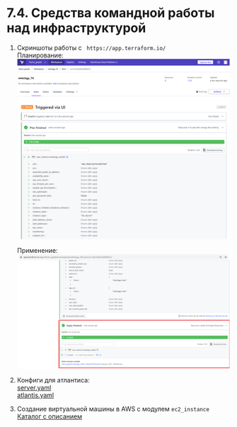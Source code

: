 # 7.4. Средства командной работы над инфраструктурой

1. Скриншоты работы с ` https://app.terraform.io/`  
   Планирование:
   ![Alt text](/7.4/plan.png)  

   Применение:  
   ![Alt text](/7.4/apply.png)

2. Конфиги для атлантиса:  
   [server.yaml](/7.4/server.yaml)  
   [atlantis.yaml](/7.4/atlantis.yaml)

3. Создание виртуальной машины в AWS с модулем `ec2_instance`  
   [Каталог с описанием](/7.4/tf_w_modules/)